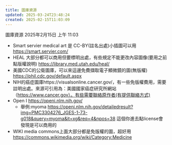 ```yaml
---
title: 圖庫資源
updated: 2025-03-24T23:48:24
created: 2025-02-15T11:03:09
---
```


圖庫資源
2025年2月15日
上午 11:03
- Smart servier medical art 是 CC-BY(註名出處)小插圖可以用 <https://smart.servier.com/>
- HEAL 大部分都可以商用但要標明出處，有些規定不能更改內容圖像(要用之前點版權說明) <https://library.med.utah.edu/heal/>
- 美國CDC的公衛圖庫，可以來這邊免費擷取電子顯微鏡的圖(無版權) <https://phil.cdc.gov/default.aspx>
- NIH的癌症圖庫https://visualsonline.cancer.gov/，有一些免版權費用，需要註明出處。來源可引用為：美國國家癌症研究所網站（https://www.cancer.gov）。有些需要聯絡原作者(有提供聯絡方式)
- Open I <https://openi.nlm.nih.gov/>
  - 舉例:myoma <https://openi.nlm.nih.gov/detailedresult?img=PMC3304276_JGES-1-73-g018&query=myoma&it=xg&req=4&npos=38> 這個你進去點license會發現是可以商用的
- WIKI media commons上面大部分都是免版權的圖，超好用 <https://commons.wikimedia.org/wiki/Category:Medicine>
